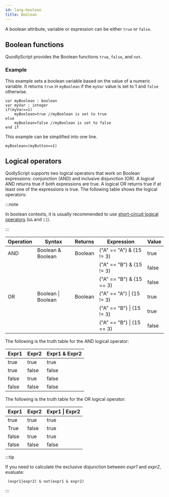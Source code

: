 ```yaml
---
id: lang-boolean
title: Boolean
---
```


A boolean attribute, variable or expression can be either `true` or `false`.

## Boolean functions

QuodlyScript provides the Boolean functions `true`, `false`, and `not`.

### Example

This example sets a boolean variable based on the value of a numeric variable. It returns `true` in `myBoolean` if the `myVar` value is set to 1 and `false` otherwise.

```4d
var myBoolean : boolean
var myVar : integer
if(myVar==1)
	myBoolean=true //myBoolean is set to true
else
	myBoolean=false //myBoolean is set to false
end if
```

This example can be simplified into one line.

```4d
myBoolean=(myButton==1)
```

## Logical operators

QodlyScript supports two logical operators that work on Boolean expressions: conjunction (AND) and inclusive disjunction (OR). A logical AND returns true if both expressions are true. A logical OR returns true if at least one of the expressions is true. The following table shows the logical operators:

:::note

In boolean contexts, it is usually recommended to use [short-circuit logical operators](operators.md#short-circuit-operators) (`&&` and `||`). 

:::

|Operation	|Syntax	|Returns	|Expression	|Value|
|---|---|---|---|---|
|AND|Boolean & Boolean	|Boolean	|("A" == "A") & (15 != 3)	|true|
||||("A" == "B") & (15 != 3)	|false|
||||("A" == "B") & (15 == 3)	|false|
|OR	|Boolean  &#124; Boolean	|Boolean	|("A" == "A") &#124; (15 != 3)	|true|
||||("A" == "B") &#124;  (15 != 3)	|true|
||||("A" == "B") &#124;  (15 == 3)	|false|

The following is the truth table for the AND logical operator:

|Expr1	|Expr2	|Expr1 & Expr2|  
|---|---|---|
|true	|true	|true|
|true	|false	|false|
|false	|true	|false|
|false	|false	|false|

The following is the truth table for the OR logical operator:

|Expr1	|Expr2	|Expr1 &#124; Expr2|
|---|---|---|
|true	|true	|true|
|True	|false	|true|
|false	|true	|true|
|false	|false	|false|

:::tip

If you need to calculate the exclusive disjunction between *expr1* and *expr2*, evaluate:

```4d
 (expr1|expr2) & not(expr1 & expr2)  
```

:::
